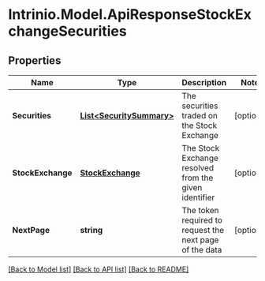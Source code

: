 # Intrinio.Model.ApiResponseStockExchangeSecurities
## Properties

Name | Type | Description | Notes
------------ | ------------- | ------------- | -------------
**Securities** | [**List&lt;SecuritySummary&gt;**](SecuritySummary.md) | The securities traded on the Stock Exchange | [optional] 
**StockExchange** | [**StockExchange**](StockExchange.md) | The Stock Exchange resolved from the given identifier | [optional] 
**NextPage** | **string** | The token required to request the next page of the data | [optional] 

[[Back to Model list]](../README.md#documentation-for-models) [[Back to API list]](../README.md#documentation-for-api-endpoints) [[Back to README]](../README.md)

